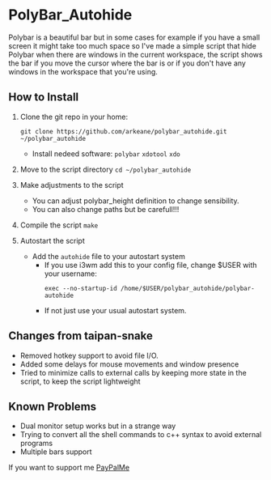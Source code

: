 # PolyBar_Autohide
Polybar is a beautiful bar but in some cases for example if you have a small screen it might take too much space so I've made a simple script that hide Polybar when there are windows in the current workspace, the script shows the bar if you move the cursor where the bar is or if you don't have any windows in the workspace that you're using.

## How to Install
1. Clone the git repo in your home: 
     ```
     git clone https://github.com/arkeane/polybar_autohide.git ~/polybar_autohide
     ```
     - Install nedeed software: `polybar` `xdotool` `xdo`

2. Move to the script directory `cd ~/polybar_autohide`
     
3. Make adjustments to the script
     - You can adjust polybar_height definition to change sensibility.
     - You can also change paths but be carefull!!!

4. Compile the script `make`

5. Autostart the script
     - Add the `autohide` file to your autostart system
          - If you use i3wm add this to your config file, change $USER with your username:
               ```
               exec --no-startup-id /home/$USER/polybar_autohide/polybar-autohide
               ```
          - If not just use your usual autostart system.

## Changes from taipan-snake
- Removed hotkey support to avoid file I/O.
- Added some delays for mouse movements and window presence
- Tried to minimize calls to external calls by keeping more state in the script, to keep the script lightweight

## Known Problems
- Dual monitor setup works but in a strange way 
- Trying to convert all the shell commands to c++ syntax to avoid external programs
- Multiple bars support

If you want to support me [PayPalMe](https://paypal.me/LudovicoPestarino)

